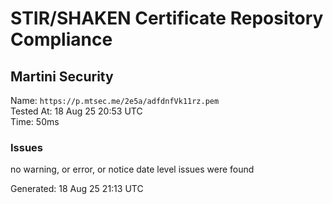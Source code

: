 # STIR/SHAKEN Certificate Repository Compliance

## Martini Security

Name: `https://p.mtsec.me/2e5a/adfdnfVk11rz.pem`\
Tested At: 18 Aug 25 20:53 UTC\
Time: 50ms

### Issues

no warning, or error, or notice date level issues were found

Generated: 18 Aug 25 21:13 UTC